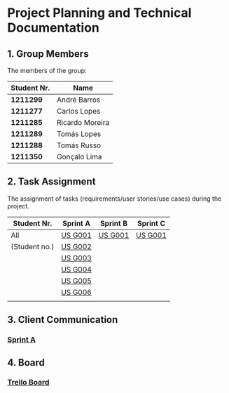 # Project Planning and Technical Documentation

## 1. Group Members

The members of the group:

| Student Nr. | Name            |
| ----------- | --------------- |
| **1211299** | André Barros    |
| **1211277** | Carlos Lopes    |
| **1211285** | Ricardo Moreira |
| **1211289** | Tomás Lopes     |
| **1211288** | Tomás Russo     |
| **1211350** | Gonçalo Lima    |

## 2. Task Assignment

The assignment of tasks (requirements/user stories/use cases) during the project.

| Student Nr.   | Sprint A                        | Sprint B                        | Sprint C                        |
| ------------- | ------------------------------- | ------------------------------- | ------------------------------- |
| All           | [US G001](user-stories/g001.md) | [US G001](user-stories/g001.md) | [US G001](user-stories/g001.md) |
| (Student no.) | [US G002](user-stories/g002.md) |                                 |                                 |
|               | [US G003](user-stories/g003.md) |                                 |                                 |
|               | [US G004](user-stories/g004.md) |                                 |                                 |
|               | [US G005](user-stories/g005.md) |                                 |                                 |
|               | [US G006](user-stories/g006.md) |                                 |                                 |
|               |                                 |                                 |                                 |

## 3. Client Communication

### [Sprint A](sprint-A-clarifications.md)

## 4. Board

### [Trello Board](https://trello.com/b/Hh1yaRy5/lapr4)
